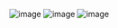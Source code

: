 
![image](https://github.com/Aadarsh-Raj/freecodeCamp-js/assets/74525154/a67a7c3b-35dc-4d85-85ef-629e7b1f3274)
![image](https://github.com/Aadarsh-Raj/freecodeCamp-js/assets/74525154/db50f602-23fa-4f70-bcb9-fc7d31f1ba8d)
![image](https://github.com/Aadarsh-Raj/freecodeCamp-js/assets/74525154/49410173-7ebb-45cf-acb2-f283ae9fcb50)
